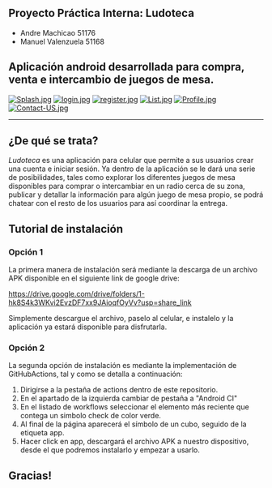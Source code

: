 ## Proyecto Práctica Interna: Ludoteca
- Andre Machicao 51176
- Manuel Valenzuela 51168


## Aplicación android desarrollada para compra, venta e intercambio de juegos de mesa.

[![Splash.jpg](https://i.postimg.cc/L4VCrzKb/Splash.jpg)](https://postimg.cc/SjJf9YK6)
[![login.jpg](https://i.postimg.cc/Y08dYwzH/login.jpg)](https://postimg.cc/n9jKfgWR)
[![register.jpg](https://i.postimg.cc/DyyjF87y/register.jpg)](https://postimg.cc/23MF7jqP)
[![List.jpg](https://i.postimg.cc/PJd6CqZy/List.jpg)](https://postimg.cc/0MHG3PVK)
[![Profile.jpg](https://i.postimg.cc/jdg8jtj6/Profile.jpg)](https://postimg.cc/fJd724mk)
[![Contact-US.jpg](https://i.postimg.cc/0QYW5S6r/Contact-US.jpg)](https://postimg.cc/ftbjBJfh)

-----------------
## ¿De qué se trata?
*Ludoteca* es una aplicación para celular que permite a sus usuarios crear una cuenta e iniciar sesión. Ya dentro de la aplicación se le dará una serie de posibilidades, tales como explorar los diferentes juegos de mesa disponibles para comprar o intercambiar en un radio cerca de su zona, publicar y detallar la información para algún juego de mesa propio, se podrá chatear con el resto de los usuarios para así coordinar la entrega.

## Tutorial de instalación
### Opción 1

La primera manera de instalación será mediante la descarga de un archivo APK disponible en el siguiente link de google drive:

https://drive.google.com/drive/folders/1-hk8S4k3WKvi2EvzDF7xx9JAioqfOyVv?usp=share_link

Simplemente descargue el archivo, paselo al celular, e instalelo y la aplicación ya estará disponible para disfrutarla.

### Opción 2

La segunda opción de instalación es mediante la implementación de GitHubActions, tal y como se detalla a continuación:

1. Dirigirse a la pestaña de actions dentro de este repositorio.
2. En el apartado de la izquierda cambiar de pestaña a "Android CI"
3. En el listado de workflows seleccionar el elemento más reciente que contega un simbolo check de color verde.
4. Al final de la página aparecerá el símbolo de un cubo, seguido de la etiqueta app.
5. Hacer click en app, descargará el archivo APK a nuestro dispositivo, desde el que podremos instalarlo y empezar a usarlo.

## Gracias!



